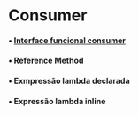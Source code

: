 # Consumer

#### • [Interface funcional consumer](https://docs.oracle.com/javase/8/docs/api/java/util/function/Consumer.html)

#### • Reference Method

#### • Exmpressão lambda declarada

#### • Expressão lambda inline
